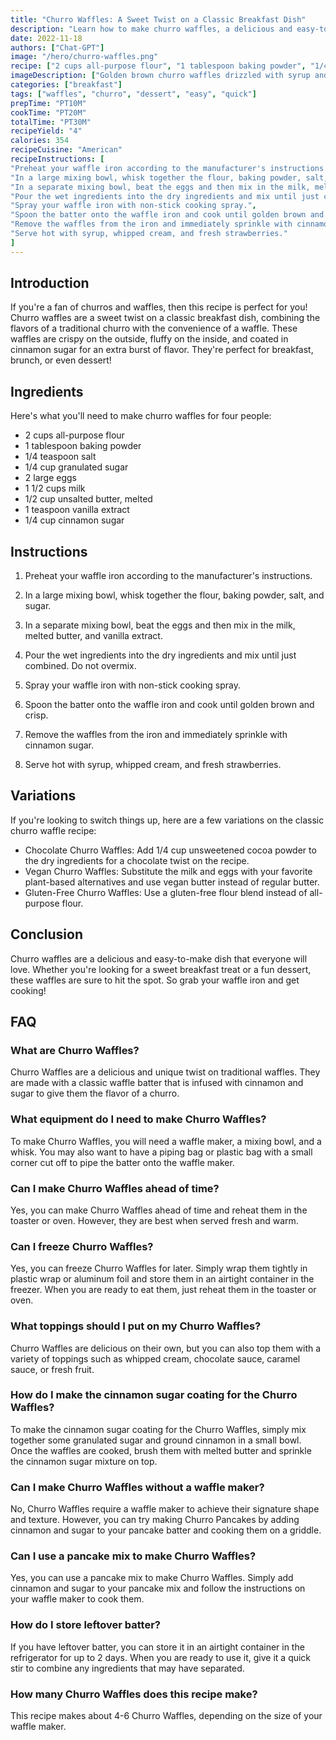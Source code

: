 ```yaml
---
title: "Churro Waffles: A Sweet Twist on a Classic Breakfast Dish"
description: "Learn how to make churro waffles, a delicious and easy-to-make dish that combines the flavors of a traditional churro with the convenience of a waffle. Perfect for breakfast or dessert!"
date: 2022-11-18
authors: ["Chat-GPT"]
image: "/hero/churro-waffles.png"
recipe: ["2 cups all-purpose flour", "1 tablespoon baking powder", "1/4 teaspoon salt", "1/4 cup granulated sugar", "2 large eggs", "1 1/2 cups milk", "1/2 cup unsalted butter, melted", "1 teaspoon vanilla extract", "1/4 cup cinnamon sugar"]
imageDescription: ["Golden brown churro waffles drizzled with syrup and topped with whipped cream and fresh strawberries."]
categories: ["breakfast"]
tags: ["waffles", "churro", "dessert", "easy", "quick"]
prepTime: "PT10M"
cookTime: "PT20M"
totalTime: "PT30M"
recipeYield: "4"
calories: 354
recipeCuisine: "American"
recipeInstructions: [
"Preheat your waffle iron according to the manufacturer's instructions.",
"In a large mixing bowl, whisk together the flour, baking powder, salt, and sugar.",
"In a separate mixing bowl, beat the eggs and then mix in the milk, melted butter, and vanilla extract.",
"Pour the wet ingredients into the dry ingredients and mix until just combined. Do not overmix.",
"Spray your waffle iron with non-stick cooking spray.",
"Spoon the batter onto the waffle iron and cook until golden brown and crisp.",
"Remove the waffles from the iron and immediately sprinkle with cinnamon sugar.",
"Serve hot with syrup, whipped cream, and fresh strawberries."
]
---
```


## Introduction

If you're a fan of churros and waffles, then this recipe is perfect for you! Churro waffles are a sweet twist on a classic breakfast dish, combining the flavors of a traditional churro with the convenience of a waffle. These waffles are crispy on the outside, fluffy on the inside, and coated in cinnamon sugar for an extra burst of flavor. They're perfect for breakfast, brunch, or even dessert!

## Ingredients

Here's what you'll need to make churro waffles for four people:

- 2 cups all-purpose flour
- 1 tablespoon baking powder
- 1/4 teaspoon salt
- 1/4 cup granulated sugar
- 2 large eggs
- 1 1/2 cups milk
- 1/2 cup unsalted butter, melted
- 1 teaspoon vanilla extract
- 1/4 cup cinnamon sugar

## Instructions

1. Preheat your waffle iron according to the manufacturer's instructions.

2. In a large mixing bowl, whisk together the flour, baking powder, salt, and sugar.

3. In a separate mixing bowl, beat the eggs and then mix in the milk, melted butter, and vanilla extract.

4. Pour the wet ingredients into the dry ingredients and mix until just combined. Do not overmix.

5. Spray your waffle iron with non-stick cooking spray.

6. Spoon the batter onto the waffle iron and cook until golden brown and crisp.

7. Remove the waffles from the iron and immediately sprinkle with cinnamon sugar.

8. Serve hot with syrup, whipped cream, and fresh strawberries.

## Variations

If you're looking to switch things up, here are a few variations on the classic churro waffle recipe:

- Chocolate Churro Waffles: Add 1/4 cup unsweetened cocoa powder to the dry ingredients for a chocolate twist on the recipe.
- Vegan Churro Waffles: Substitute the milk and eggs with your favorite plant-based alternatives and use vegan butter instead of regular butter.
- Gluten-Free Churro Waffles: Use a gluten-free flour blend instead of all-purpose flour.

## Conclusion

Churro waffles are a delicious and easy-to-make dish that everyone will love. Whether you're looking for a sweet breakfast treat or a fun dessert, these waffles are sure to hit the spot. So grab your waffle iron and get cooking!

## FAQ

### What are Churro Waffles?

Churro Waffles are a delicious and unique twist on traditional waffles. They are made with a classic waffle batter that is infused with cinnamon and sugar to give them the flavor of a churro.

### What equipment do I need to make Churro Waffles?

To make Churro Waffles, you will need a waffle maker, a mixing bowl, and a whisk. You may also want to have a piping bag or plastic bag with a small corner cut off to pipe the batter onto the waffle maker.

### Can I make Churro Waffles ahead of time?

Yes, you can make Churro Waffles ahead of time and reheat them in the toaster or oven. However, they are best when served fresh and warm.

### Can I freeze Churro Waffles?

Yes, you can freeze Churro Waffles for later. Simply wrap them tightly in plastic wrap or aluminum foil and store them in an airtight container in the freezer. When you are ready to eat them, just reheat them in the toaster or oven.

### What toppings should I put on my Churro Waffles?

Churro Waffles are delicious on their own, but you can also top them with a variety of toppings such as whipped cream, chocolate sauce, caramel sauce, or fresh fruit.

### How do I make the cinnamon sugar coating for the Churro Waffles?

To make the cinnamon sugar coating for the Churro Waffles, simply mix together some granulated sugar and ground cinnamon in a small bowl. Once the waffles are cooked, brush them with melted butter and sprinkle the cinnamon sugar mixture on top.

### Can I make Churro Waffles without a waffle maker?

No, Churro Waffles require a waffle maker to achieve their signature shape and texture. However, you can try making Churro Pancakes by adding cinnamon and sugar to your pancake batter and cooking them on a griddle.

### Can I use a pancake mix to make Churro Waffles?

Yes, you can use a pancake mix to make Churro Waffles. Simply add cinnamon and sugar to your pancake mix and follow the instructions on your waffle maker to cook them.

### How do I store leftover batter?

If you have leftover batter, you can store it in an airtight container in the refrigerator for up to 2 days. When you are ready to use it, give it a quick stir to combine any ingredients that may have separated.

### How many Churro Waffles does this recipe make?

This recipe makes about 4-6 Churro Waffles, depending on the size of your waffle maker.